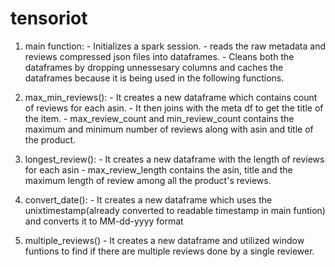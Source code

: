 # tensoriot

1. main function: - Initializes a spark session.
                  - reads the raw metadata and reviews compressed json files into dataframes.
                  - Cleans both the dataframes by dropping unnessesary columns and caches the dataframes because it is being used in the following functions.
                  
2. max_min_reviews(): - It creates a new dataframe which contains count of reviews for each asin.
                    - It then joins with the meta df to get the title of the item.
                    - max_review_count and min_review_count contains the maximum and minimum number of reviews along with asin and title of the product.
                    
3. longest_review(): - It creates a new dataframe with the length of reviews for each asin
                   - max_review_length contains the asin, title and the maximum length of review among all the product's reviews.   

4. convert_date(): - It creates a new dataframe which uses the unixtimestamp(already converted to readable timestamp in main funtion) and converts it to MM-dd-yyyy format     

5. multiple_reviews() - It creates a new dataframe and utilized window funtions to find if there are multiple reviews done by a single reviewer.

